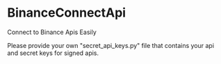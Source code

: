 # BinanceConnectApi
Connect to Binance Apis Easily

Please provide your own "secret_api_keys.py" file that contains your api and secret keys for signed apis.
